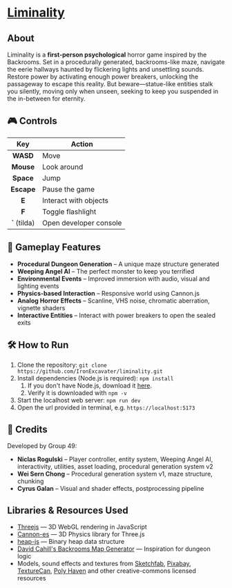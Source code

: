 # [Liminality](https://github.com/IronExcavater/threejs-liminality)

## About

Liminality is a **first-person psychological** horror game inspired by the Backrooms. Set in a procedurally generated,
backrooms-like maze, navigate the eerie hallways haunted by flickering lights and unsettling sounds. Restore power by
activating enough power breakers, unlocking the passageway to escape this reality. But beware—statue-like entities stalk
you silently, moving only when unseen, seeking to keep you suspended in the in-between for eternity.

## 🎮 Controls

|      Key       | Action                 |
|:--------------:|------------------------|
|    **WASD**    | Move                   |
|   **Mouse**    | Look around            |
|   **Space**    | Jump                   |
|   **Escape**   | Pause the game         |
|     **E**      | Interact with objects  |
|     **F**      | Toggle flashlight      |
| **\`** (tilda) | Open developer console |

## 🧩 Gameplay Features

- **Procedural Dungeon Generation** – A unique maze structure generated
- **Weeping Angel AI** – The perfect monster to keep you terrified
- **Environmental Events** – Improved immersion with audio, visual and lighting events 
- **Physics-based Interaction** – Responsive world using Cannon.js
- **Analog Horror Effects** – Scanline, VHS noise, chromatic aberration, vignette shaders
- **Interactive Entities** – Interact with power breakers to open the sealed exits

## 🛠️ How to Run

1. Clone the repository: `git clone https://github.com/IronExcavater/liminality.git`
2. Install dependencies (Node.js is required): `npm install`
   1. If you don't have Node.js, download it [here](https://nodejs.org/en).
   2. Verify it is downloaded with `npm -v`
3. Start the localhost web server: `npm run dev`
4. Open the url provided in terminal, e.g. `https://localhost:5173`

## 👥 Credits

Developed by Group 49:
* **Niclas Rogulski** – Player controller, entity system, Weeping Angel AI, interactivity, utilities, asset loading,
procedural generation system v2
* **Wei Sern Chong** – Procedural generation system v1, maze structure, chunking
* **Cyrus Galan** – Visual and shader effects, postprocessing pipeline

## Libraries & Resources Used

* [Threejs](https://threejs.org) — 3D WebGL rendering in JavaScript
* [Cannon-es](https://pmndrs.github.io/cannon-es/) — 3D Physics library for Three.js
* [heap-js](https://www.npmjs.com/package/heap-js) — Binary heap data structure
* [David Cahill's Backrooms Map Generator](https://github.com/davidpcahill/The-Backrooms-Map-Generator) — Inspiration for dungeon logic
* Models, sound effects and textures from [Sketchfab](https://sketchfab.com/3d-models/popular),
[Pixabay](https://pixabay.com), [TextureCan](https://www.texturecan.com), [Poly Haven](https://polyhaven.com) and other
creative-commons licensed resources